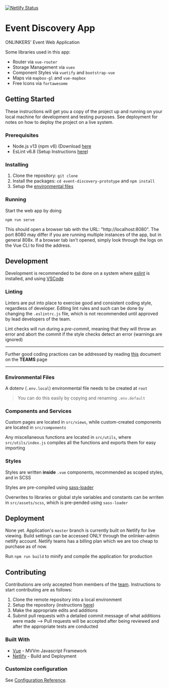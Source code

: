 [![Netlify Status](https://api.netlify.com/api/v1/badges/9c2b1115-c493-484a-a3be-e9062c9573f4/deploy-status)](https://app.netlify.com/sites/link-link-web-app/deploys)

# Event Discovery App
ONLINKERS' Event Web Application

Some libraries used in this app:
- Router via `vue-router`
- Storage Management via `vuex`
- Component Styles via `vuetify` and `bootstrap-vue`
- Maps via `mapbox-gl` and `vue-mapbox`
- Free Icons via `fortawesome`

## Getting Started

These instructions will get you a copy of the project up and running on your local machine for development and testing purposes. See deployment for notes on how to deploy the project on a live system.

### Prerequisites

- Node.js v13 (npm v6) (Download [here](https://nodejs.org/en/download/)
- EsLint v6.8 (Setup Instructions [here](https://eslint.org/))

### Installing

1. Clone the repository: ```git clone```
2. Install the packages: ```cd event-discovery-prototype``` and ```npm install```
3. Setup the [environmental files](#environmental-files)

### Running

Start the web app by doing

```npm run serve```

This should open a browser tab with the URL: "http://localhost:8080". The port 8080 may differ if you are running multiple instances of the app, but in general 808x. If a browser tab isn't opened, simply look through the logs on the Vue CLI to find the address. 

## Development

Development is recommended to be done on a system where [eslint](https://eslint.org/) is installed, and using [VSCode](https://code.visualstudio.com/)

### Linting

Linters are put into place to exercise good and consistent coding style, regardless of developer. Editing lint rules and such can be done by changing the `.eslintrc.js` file, which is not recommended until approved by lead developers of the team.

Lint checks will run during a *pre-commit*, meaning that they will throw an error and abort the commit if the style checks detect an error (warnings are ignored)

<hr />

Further good coding practices can be addressed by reading [this](https://github.com/orgs/onlinkers/teams/principal/discussions/1) document on the **TEAMS** page

<hr />

### Environmental Files

A dotenv (`.env.local`) environmental file needs to be created at `root`

> You can do this easily by copying and renaming `.env.default`

### Components and Services

Custom pages are located in `src/views`, while custom-created components are located in `src/components`

Any miscellaneous functions are located in `src/utils`, where `src/utils/index.js` compiles all the functions and exports them for easy importing

### Styles

Styles are written **inside** `.vue` components, recommended as scoped styles, and in SCSS

Styles are pre-compiled using [sass-loader](https://vue-loader.vuejs.org/guide/pre-processors.html#sass)

Overwrites to libraries or global style variables and constants can be wrriten in `src/assets/scss`, which is pre-pended using `sass-loader`

## Deployment

None yet. Application's `master` branch is currently built on Netlify for live viewing. Build settings can be accessed ONLY through the onlinker-admin netlify account. Netlify teams has a billing plan which we are too cheap to purchase as of now.

Run `npm run build` to minify and compile the application for production

## Contributing
Contributions are only accepted from members of the [team](https://github.com/orgs/onlinkers/people). Instructions to start contributing are as follows:

1. Clone the remote repository into a local environment
2. Setup the repository (instructions [here](#getting-started))
3. Make the appropriate edits and additions
4. Submit pull requests with a detailed commit message of what additions were made
--> Pull requests will be accepted after being reviewed and after the appropriate tests are conducted

### Built With

* [Vue](https://vuejs.org/v2/guide/) - MVVm Javascript Framework
* [Netlify](https://www.netlify.com/) - Build and Deployment

### Customize configuration
See [Configuration Reference](https://cli.vuejs.org/config/).
